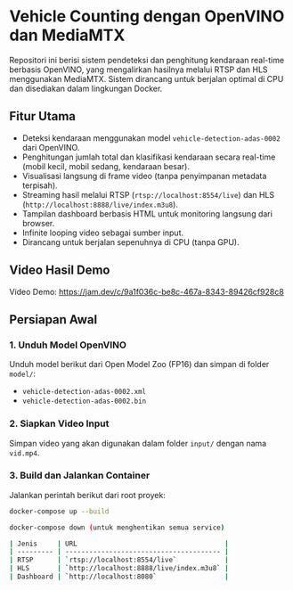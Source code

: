 # Vehicle Counting dengan OpenVINO dan MediaMTX

Repositori ini berisi sistem pendeteksi dan penghitung kendaraan real-time berbasis OpenVINO, yang mengalirkan hasilnya melalui RTSP dan HLS menggunakan MediaMTX. Sistem dirancang untuk berjalan optimal di CPU dan disediakan dalam lingkungan Docker.

## Fitur Utama

- Deteksi kendaraan menggunakan model `vehicle-detection-adas-0002` dari OpenVINO.
- Penghitungan jumlah total dan klasifikasi kendaraan secara real-time (mobil kecil, mobil sedang, kendaraan besar).
- Visualisasi langsung di frame video (tanpa penyimpanan metadata terpisah).
- Streaming hasil melalui RTSP (`rtsp://localhost:8554/live`) dan HLS (`http://localhost:8888/live/index.m3u8`).
- Tampilan dashboard berbasis HTML untuk monitoring langsung dari browser.
- Infinite looping video sebagai sumber input.
- Dirancang untuk berjalan sepenuhnya di CPU (tanpa GPU).

## Video Hasil Demo
Video Demo: https://jam.dev/c/9a1f036c-be8c-467a-8343-89426cf928c8

## Persiapan Awal

### 1. Unduh Model OpenVINO
Unduh model berikut dari Open Model Zoo (FP16) dan simpan di folder `model/`:

- `vehicle-detection-adas-0002.xml`
- `vehicle-detection-adas-0002.bin`

### 2. Siapkan Video Input
Simpan video yang akan digunakan dalam folder `input/` dengan nama `vid.mp4`.

### 3. Build dan Jalankan Container
Jalankan perintah berikut dari root proyek:

```bash
docker-compose up --build

docker-compose down (untuk menghentikan semua service)

| Jenis     | URL                                     |
| --------- | --------------------------------------- |
| RTSP      | `rtsp://localhost:8554/live`            |
| HLS       | `http://localhost:8888/live/index.m3u8` |
| Dashboard | `http://localhost:8080`                 |


